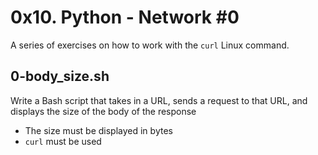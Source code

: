 # 0x10. Python - Network #0
A series of exercises on how to work with the `curl` Linux command.

## 0-body_size.sh
Write a Bash script that takes in a URL, sends a request to that URL, and displays the size of the body of the response
- The size must be displayed in bytes
- `curl` must be used

